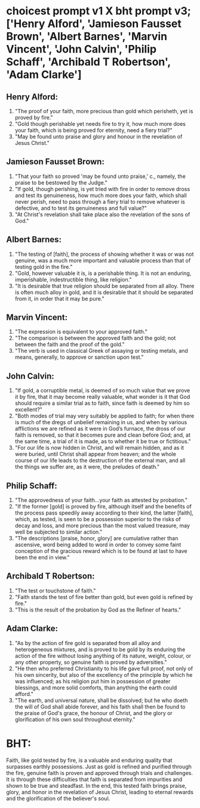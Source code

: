 # choicest prompt v1 X bht prompt v3; ['Henry Alford', 'Jamieson Fausset Brown', 'Albert Barnes', 'Marvin Vincent', 'John Calvin', 'Philip Schaff', 'Archibald T Robertson', 'Adam Clarke']

## Henry Alford:
1. "The proof of your faith, more precious than gold which perisheth, yet is proved by fire." 
2. "Gold though perishable yet needs fire to try it, how much more does your faith, which is being proved for eternity, need a fiery trial?" 
3. "May be found unto praise and glory and honour in the revelation of Jesus Christ."

## Jamieson Fausset Brown:
1. "That your faith so proved 'may be found unto praise,' c., namely, the praise to be bestowed by the Judge."
2. "If gold, though perishing, is yet tried with fire in order to remove dross and test its genuineness, how much more does your faith, which shall never perish, need to pass through a fiery trial to remove whatever is defective, and to test its genuineness and full value?"
3. "At Christ's revelation shall take place also the revelation of the sons of God."

## Albert Barnes:
1. "The testing of [faith], the process of showing whether it was or was not genuine, was a much more important and valuable process than that of testing gold in the fire."
2. "Gold, however valuable it is, is a perishable thing. It is not an enduring, imperishable, indestructible thing, like religion."
3. "It is desirable that true religion should be separated from all alloy. There is often much alloy in gold, and it is desirable that it should be separated from it, in order that it may be pure."

## Marvin Vincent:
1. "The expression is equivalent to your approved faith."
2. "The comparison is between the approved faith and the gold; not between the faith and the proof of the gold."
3. "The verb is used in classical Greek of assaying or testing metals, and means, generally, to approve or sanction upon test."

## John Calvin:
1. "If gold, a corruptible metal, is deemed of so much value that we prove it by fire, that it may become really valuable, what wonder is it that God should require a similar trial as to faith, since faith is deemed by him so excellent?"
2. "Both modes of trial may very suitably be applied to faith; for when there is much of the dregs of unbelief remaining in us, and when by various afflictions we are refined as it were in God’s furnace, the dross of our faith is removed, so that it becomes pure and clean before God; and, at the same time, a trial of it is made, as to whether it be true or fictitious."
3. "For our life is now hidden in Christ, and will remain hidden, and as it were buried, until Christ shall appear from heaven; and the whole course of our life leads to the destruction of the external man, and all the things we suffer are, as it were, the preludes of death."

## Philip Schaff:
1. "The approvedness of your faith...your faith as attested by probation." 
2. "If the former [gold] is proved by fire, although itself and the benefits of the process pass speedily away according to their kind, the latter [faith], which, as tested, is seen to be a possession superior to the risks of decay and loss, and more precious than the most valued treasure, may well be subjected to similar action." 
3. "The descriptions [praise, honor, glory] are cumulative rather than ascensive, word being added to word in order to convey some faint conception of the gracious reward which is to be found at last to have been the end in view."

## Archibald T Robertson:
1. "The test or touchstone of faith." 
2. "Faith stands the test of fire better than gold, but even gold is refined by fire." 
3. "This is the result of the probation by God as the Refiner of hearts."

## Adam Clarke:
1. "As by the action of fire gold is separated from all alloy and heterogeneous mixtures, and is proved to be gold by its enduring the action of the fire without losing anything of its nature, weight, colour, or any other property, so genuine faith is proved by adversities."
2. "He then who preferred Christianity to his life gave full proof, not only of his own sincerity, but also of the excellency of the principle by which he was influenced; as his religion put him in possession of greater blessings, and more solid comforts, than anything the earth could afford."
3. "The earth, and universal nature, shall be dissolved; but he who doeth the will of God shall abide forever, and his faith shall then be found to the praise of God's grace, the honour of Christ, and the glory or glorification of his own soul throughout eternity."


# BHT:
Faith, like gold tested by fire, is a valuable and enduring quality that surpasses earthly possessions. Just as gold is refined and purified through the fire, genuine faith is proven and approved through trials and challenges. It is through these difficulties that faith is separated from impurities and shown to be true and steadfast. In the end, this tested faith brings praise, glory, and honor in the revelation of Jesus Christ, leading to eternal rewards and the glorification of the believer's soul.